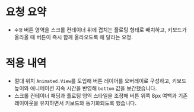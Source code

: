 # 요청 요약
- `수정` 버튼 영역을 스크롤 컨테이너 위에 겹치는 플로팅 형태로 배치하고, 키보드가 올라올 때 버튼이 즉시 함께 올라오도록 해 달라는 요청.

# 적용 내역
- 절대 위치 `Animated.View`를 도입해 버튼 레이어를 오버레이로 구성하고, 키보드 높이와 애니메이션 지속 시간을 반영해 `bottom` 값을 보간했습니다.
- 스크롤 컨테이너 패딩과 플로팅 영역 스타일을 조정해 버튼 위쪽 8px 여백과 기존 레이아웃을 유지하면서 키보드와 동기화되도록 했습니다.
